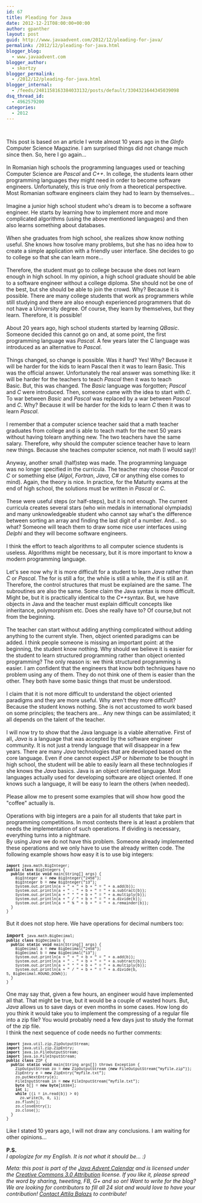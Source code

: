 ```yaml
---
id: 67
title: Pleading for Java
date: 2012-12-21T08:00:00+00:00
author: gpanther
layout: post
guid: http://www.javaadvent.com/2012/12/pleading-for-java/
permalink: /2012/12/pleading-for-java.html
blogger_blog:
  - www.javaadvent.com
blogger_author:
  - skortzy
blogger_permalink:
  - /2012/12/pleading-for-java.html
blogger_internal:
  - /feeds/2481158163384033132/posts/default/3304321644345039098
dsq_thread_id:
  - 4962579200
categories:
  - 2012
---
```

<br /><div style="margin-bottom: 0in;">This post is based on an article I wrote almost 10 years ago in the <i>GInfo </i>Computer Science Magazine. I am surprised things did not change much since then. So, here I go again...</div><div style="margin-bottom: 0in;"><br /></div><div style="margin-bottom: 0in;">In Romanian high schools the programming languages used or teaching Computer Science are <i>Pascal </i>and <i>C++</i>.&nbsp;In college, the students learn other programming languages they might need in order to become software engineers. Unfortunately, this is true only from a theoretical perspective. Most Romanian software engineers claim they had to learn by themselves...</div><div style="margin-bottom: 0in;"><br /></div><div style="margin-bottom: 0in;">Imagine a junior high school student who's dream is to become a software engineer. He starts by learning how to implement more and more complicated algorithms (using the above mentioned languages) and then also learns something about databases.  </div><div style="margin-bottom: 0in;"><br /></div><div style="margin-bottom: 0in;">When she graduates from high school, she realizes show know nothing useful. She knows how tosolve many problems, but she has no idea how to create a simple application with a friendly user interface. She decides to go to college so that she can learn more...</div><div style="margin-bottom: 0in;"><br /></div><div style="margin-bottom: 0in;">Therefore, the student must go to college because she does not learn enough in high school. In my opinion, a high school graduate should be able to a software engineer without a college diploma. She should not be one of the best, but she should be able to join the crowd. Why? Because it is possible.&nbsp;There are many college students that work as programmers while still studying and there are also enough experienced programmers that do not have a University degree. Of course, they learn by themselves, but they learn. Therefore, it is possible!</div><div style="margin-bottom: 0in;"><br /></div><div style="margin-bottom: 0in;">About 20 years ago, high school students started by learning <i>QBasic</i>. Someone decided this cannot go on and, at some point, the first programming language was <i>Pascal</i>. A few years later the C language was introduced as an alternative to <i>Pascal</i>.</div><div style="margin-bottom: 0in;"><br /></div><div style="margin-bottom: 0in;">Things changed, so change is possible. Was it hard? Yes! Why? Because it will be harder for the kids to learn Pascal then it was to learn Basic. This was the official answer. Unfortunately the real answer was something like: it will be harder for the teachers to teach <i>Pascal </i>then it was to teach Basic.&nbsp;But, this was changed. The <i>Basic </i>language was forgotten; <i>Pascal </i>and <i>C</i> were introduced.&nbsp;Then, someone came with the idea to start with <i>C</i>. To war between <i>Basic </i>and <i>Pascal </i>was replaced by a war between <i>Pascal </i>and <i>C</i>. Why? Because it will be harder for the kids to learn <i>C</i> then it was to learn <i>Pascal</i>.</div><div style="margin-bottom: 0in;"><br /></div><div style="margin-bottom: 0in;">I remember that a computer science teacher said that a math teacher graduates from college and is able to teach math for the next 50 years without having tolearn anything new. The two teachers have the same salary. Therefore, why should the computer science teacher have to learn new things. Because she teaches computer science, not math (I would say)!</div><div style="margin-bottom: 0in;"><br /></div><div style="margin-bottom: 0in;">Anyway, another small (half)step was made. The programming language was no longer specified in the curricula. The teacher may choose <i>Pascal </i>or <i>C</i> or something else (<i>Algol</i>, <i>Fortran</i>, <i>Java</i>, <i>C#</i> or anything else comes to mind). Again, the theory is nice. In practice, for the Maturity exams at the end of high school, the solutions must be written in <i>Pascal </i>or <i>C</i>.</div><div style="margin-bottom: 0in;"><br /></div><div style="margin-bottom: 0in;">These were useful steps (or half-steps), but it is not enough. The current curricula creates several stars (who win medals in international olympiads) and many unknowledgeable student who cannot say what's the difference between sorting an array and finding the last digit of a number. And... so what? Someone will teach them to draw some nice user interfaces using <i>Delphi </i>and they will become software engineers.</div><div style="margin-bottom: 0in;"><br /></div><div style="margin-bottom: 0in;">I think the effort to teach algorithms to all computer science students is useless. Algorithms might be necessary, but it is more important to know a modern programming language.</div><div style="margin-bottom: 0in;"><br /></div><div style="margin-bottom: 0in;">Let's see now why it is more difficult for a student to learn <i>Java </i>rather than <i>C</i> or <i>Pascal</i>. The for is still a for, the while is still a while, the if is still an if. Therefore, the control structures that must be explained are the same. The subroutines are also the same. Some claim the Java syntax is more difficult. Might be, but it is practically identical to the <i>C++</i>syntax. But, we have objects in Java and the teacher must explain difficult concepts like inheritance, polymorphism etc. Does she really have to? Of course,but not from the beginning.</div><div style="margin-bottom: 0in;"><br /></div><div style="margin-bottom: 0in;">The teacher can start without adding anything complicated without adding anything to the current style. Then, object oriented paradigms can be added. I think people someone is missing an important point: at the beginning, the student know nothing. Why should we believe it is easier for the student to learn structured programming rather than object oriented programming? The only reason is: we think structured programming is easier. I am confident that the engineers that know both techniques have no problem using any of them. They do not think one of them is easier than the other. They both have some basic things that must be understood.</div><div style="margin-bottom: 0in;"><br /></div><div style="margin-bottom: 0in;">I claim that it is not more difficult to understand the object oriented paradigms and they are more useful. Why aren't they more difficult? Because the student knows nothing. She is not accustomed to work based on some principles; the teachers are... Any new things can be assimilated; it all depends on the talent of the teacher.  </div><div style="margin-bottom: 0in;"><br /></div><div style="margin-bottom: 0in;">I will now try to show that the Java language is a viable alternative. First of all, <i>Java </i>is a language that was accepted by the software engineer community. It is not just a trendy language that will disappear in a few years.&nbsp;There are many <i>Java </i>technologies that are developed based on the core language. Even if one cannot expect <i>JSP </i>or <i>hibernate </i>to be thought in high school, the student will be able to easily learn all these technologies if she knows the <i>Java </i>basics.&nbsp;Java is an object oriented language. Most languages actually used for developing software are object oriented. If one knows such a language, it will be easy to learn the others (when needed).</div><div style="margin-bottom: 0in;"><br /></div><div style="margin-bottom: 0in;">Please allow me to present some examples that will show how good the "coffee" actually is.</div><div style="margin-bottom: 0in;"><br /></div><div style="margin-bottom: 0in;">Operations with big integers are a pain for all students that take part in programming competitions. In most contests there is at least a problem that needs the implementation of such operations. If dividing is necessary, everything turns into a nightmare.</div><div style="margin-bottom: 0in;">By using <i>Java </i>we do not have this problem. Someone already implemented these operations and we only have to use the already written code. The following example shows how easy it is to use big integers:</div><div style="margin-bottom: 0in;"><br /></div><div style="margin-bottom: 0in;"><span style="font-family: Courier New, Courier, monospace; font-size: x-small;"><b>import </b>java.math.BigInteger;</span></div><div style="margin-bottom: 0in;"><span style="font-family: Courier New, Courier, monospace; font-size: x-small;"><b>public class</b> BigIntegers {</span></div><div style="margin-bottom: 0in;"><span style="font-family: Courier New, Courier, monospace; font-size: x-small;">&nbsp; <b>public static void</b> main(String[] args) {</span></div><div style="margin-bottom: 0in;"><span style="font-family: Courier New, Courier, monospace; font-size: x-small;">&nbsp; &nbsp; BigInteger a = <b>new </b>BigInteger("2458");</span></div><div style="margin-bottom: 0in;"><span style="font-family: Courier New, Courier, monospace; font-size: x-small;">&nbsp; &nbsp; BigInteger b = <b>new </b>BigInteger("13");</span></div><div style="margin-bottom: 0in;"><span style="font-family: Courier New, Courier, monospace; font-size: x-small;">&nbsp; &nbsp; System.out.println(a + " + " + b + " = " + a.add(b));</span></div><div style="margin-bottom: 0in;"><span style="font-family: Courier New, Courier, monospace; font-size: x-small;">&nbsp; &nbsp; System.out.println(a + " - " + b + " = " + a.subtract(b));</span></div><div style="margin-bottom: 0in;"><span style="font-family: Courier New, Courier, monospace; font-size: x-small;">&nbsp; &nbsp; System.out.println(a + " * " + b + " = " + a.multiply(b));</span></div><div style="margin-bottom: 0in;"><span style="font-family: Courier New, Courier, monospace; font-size: x-small;">&nbsp; &nbsp; System.out.println(a + " / " + b + " = " + a.divide(b));</span></div><div style="margin-bottom: 0in;"><span style="font-family: Courier New, Courier, monospace; font-size: x-small;">&nbsp; &nbsp; System.out.println(a + " % " + b + " = " + a.remainder(b));</span></div><div style="margin-bottom: 0in;"><span style="font-family: Courier New, Courier, monospace; font-size: x-small;">&nbsp; }</span></div><div style="margin-bottom: 0in;"><span style="font-family: Courier New, Courier, monospace; font-size: x-small;">}</span></div><div style="margin-bottom: 0in;"><br /></div><div style="margin-bottom: 0in;">But it does not stop here. We have operations for decimal numbers too:</div><div style="margin-bottom: 0in;"><br /><b style="font-family: 'Courier New', Courier, monospace; font-size: small;">import&nbsp;</b><span style="font-family: 'Courier New', Courier, monospace; font-size: x-small;">java.math.BigDecimal;</span></div><div style="margin-bottom: 0in;"><span style="font-family: Courier New, Courier, monospace; font-size: x-small;"><b>public class</b> BigDecimals {</span></div><div style="margin-bottom: 0in;"><span style="font-family: Courier New, Courier, monospace; font-size: x-small;">&nbsp; <b>public static void</b> main(String[] args) {</span></div><div style="margin-bottom: 0in;"><span style="font-family: Courier New, Courier, monospace; font-size: x-small;">&nbsp; &nbsp; BigDecimal a = <b>new </b>BigDecimal("2458");</span></div><div style="margin-bottom: 0in;"><span style="font-family: Courier New, Courier, monospace; font-size: x-small;">&nbsp; &nbsp; BigDecimal b = <b>new </b>BigDecimal("13");</span></div><div style="margin-bottom: 0in;"><span style="font-family: Courier New, Courier, monospace; font-size: x-small;">&nbsp; &nbsp; System.out.println(a + " + " + b + " = " + a.add(b));</span></div><div style="margin-bottom: 0in;"><span style="font-family: Courier New, Courier, monospace; font-size: x-small;">&nbsp; &nbsp; System.out.println(a + " - " + b + " = " + a.subtract(b));</span></div><div style="margin-bottom: 0in;"><span style="font-family: Courier New, Courier, monospace; font-size: x-small;">&nbsp; &nbsp; System.out.println(a + " * " + b + " = " + a.multiply(b));</span></div><div style="margin-bottom: 0in;"><span style="font-family: Courier New, Courier, monospace; font-size: x-small;">&nbsp; &nbsp; System.out.println(a + " / " + b + " = " + a.divide(b, 5,&nbsp;</span><span style="font-family: 'Courier New', Courier, monospace; font-size: x-small; text-align: right;">BigDecimal.ROUND_DOWN));</span></div><div style="margin-bottom: 0in;"><span style="font-family: Courier New, Courier, monospace; font-size: x-small;">&nbsp; }</span></div><div style="margin-bottom: 0in;"><span style="font-family: Courier New, Courier, monospace; font-size: x-small;">}</span></div><div style="margin-bottom: 0in;"><br /></div><div style="margin-bottom: 0in;">One may say that, given a few hours, an engineer would have implemented all that. That might be true, but it would be a couple of wasted hours.&nbsp;But, <i>Java </i>allows us to save days or even months in some cases. How long do you think it would take you to implement the compressing of a regular file into a zip file? You would probably need a few days just to study the format of the zip file.</div><div style="margin-bottom: 0in;">I think the next sequence of code needs no further comments:</div><div style="margin-bottom: 0in;"><br /></div><div style="margin-bottom: 0in;"><span style="font-family: Courier New, Courier, monospace; font-size: x-small;"><b>import </b>java.util.zip.ZipOutputStream;</span></div><div style="margin-bottom: 0in;"><span style="font-family: Courier New, Courier, monospace; font-size: x-small;"><b>import </b>java.util.zip.ZipEntry;</span></div><div style="margin-bottom: 0in;"><span style="font-family: Courier New, Courier, monospace; font-size: x-small;"><b>import </b>java.io.FileOutputStream;</span></div><div style="margin-bottom: 0in;"><span style="font-family: Courier New, Courier, monospace; font-size: x-small;"><b>import </b>java.io.FileInputStream;</span></div><div style="margin-bottom: 0in;"><span style="font-family: 'Courier New', Courier, monospace; font-size: x-small;"><b>public class</b> ZIP {</span></div><div style="margin-bottom: 0in;"><span style="font-family: Courier New, Courier, monospace; font-size: x-small;">&nbsp; <b>public static void</b> main(String args[])&nbsp;</span><span style="font-family: 'Courier New', Courier, monospace; font-size: x-small;">throws Exception {</span></div><div style="margin-bottom: 0in;"><span style="font-family: 'Courier New', Courier, monospace; font-size: x-small;">&nbsp; &nbsp; ZipOutputStream zo = <b>new </b>ZipOutputStream (<b>new&nbsp;</b></span><span style="font-family: 'Courier New', Courier, monospace; font-size: x-small; text-align: right;">FileOutputStream("myfile.zip"));</span></div><div style="margin-bottom: 0in;"><span style="font-family: Courier New, Courier, monospace; font-size: x-small;">&nbsp; &nbsp; ZipEntry e = <b>new </b>ZipEntry("myfile.txt");</span></div><div style="margin-bottom: 0in;"><span style="font-family: Courier New, Courier, monospace; font-size: x-small;">&nbsp; &nbsp; zo.putNextEntry(e);</span></div><div style="margin-bottom: 0in;"><span style="font-family: Courier New, Courier, monospace; font-size: x-small;">&nbsp; &nbsp; FileInputStream in = <b>new </b>FileInputStream("myfile.txt");</span></div><div style="margin-bottom: 0in;"><span style="font-family: Courier New, Courier, monospace; font-size: x-small;">&nbsp; &nbsp; <b>byte </b>b[] =<b> new byte</b>[16384];</span></div><div style="margin-bottom: 0in;"><span style="font-family: Courier New, Courier, monospace; font-size: x-small;">&nbsp; &nbsp; <b>int </b>i;</span></div><div style="margin-bottom: 0in;"><span style="font-family: Courier New, Courier, monospace; font-size: x-small;">&nbsp; &nbsp; <b>while </b>((i = in.read(b)) &gt; 0)</span></div><div style="margin-bottom: 0in;"><span style="font-family: Courier New, Courier, monospace; font-size: x-small;">&nbsp; &nbsp; &nbsp; zo.write(b, 0, i);</span></div><div style="margin-bottom: 0in;"><span style="font-family: Courier New, Courier, monospace; font-size: x-small;">&nbsp; &nbsp; zo.flush();</span></div><div style="margin-bottom: 0in;"><span style="font-family: Courier New, Courier, monospace; font-size: x-small;">&nbsp; &nbsp; zo.closeEntry();</span></div><div style="margin-bottom: 0in;"><span style="font-family: Courier New, Courier, monospace; font-size: x-small;">&nbsp; &nbsp; zo.close();</span></div><div style="margin-bottom: 0in;"><span style="font-family: Courier New, Courier, monospace; font-size: x-small;">&nbsp; }</span></div><div style="margin-bottom: 0in;"><span style="font-family: Courier New, Courier, monospace; font-size: x-small;">}</span></div><div style="margin-bottom: 0in;"><br /></div><div style="margin-bottom: 0in;">Like I stated 10 years ago, I will not draw any conclusions. I am waiting for other opinions...</div><div style="margin-bottom: 0in;"><br /></div><div style="margin-bottom: 0in;"><b>P.S.</b></div><div style="margin-bottom: 0in;"><i>I apologize for my English. It is not what it should be... :)</i></div> <p><em>Meta: this post is part of the <a href="http://javaadvent.com/">Java Advent Calendar</a> and is licensed under the <a href="https://creativecommons.org/licenses/by/3.0/">Creative Commons 3.0 Attribution</a> license. If you like it, please spread the word by sharing, tweeting, FB, G+ and so on! Want to write for the blog? We are looking for contributors to fill all 24 slot and would love to have your contribution! <a href="mailto:dify.ltd@gmail.com">Contact Attila Balazs</a> to contribute!</em></p>